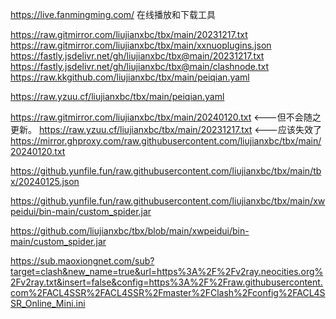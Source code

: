 https://live.fanmingming.com/
在线播放和下载工具

https://raw.gitmirror.com/liujianxbc/tbx/main/20231217.txt
https://raw.gitmirror.com/liujianxbc/tbx/main/xxnuoplugins.json
https://fastly.jsdelivr.net/gh/liujianxbc/tbx@main/20231217.txt
https://fastly.jsdelivr.net/gh/liujianxbc/tbx@main/clashnode.txt
https://raw.kkgithub.com/liujianxbc/tbx/main/peiqian.yaml

https://raw.yzuu.cf/liujianxbc/tbx/main/peiqian.yaml


https://raw.gitmirror.com/liujianxbc/tbx/main/20240120.txt       <---但不会随之更新。
https://raw.yzuu.cf/liujianxbc/tbx/main/20231217.txt          <---应该失效了
https://mirror.ghproxy.com/raw.githubusercontent.com/liujianxbc/tbx/main/20240120.txt

https://github.yunfile.fun/raw.githubusercontent.com/liujianxbc/tbx/main/tbx/20240125.json

https://github.yunfile.fun/raw.githubusercontent.com/liujianxbc/tbx/main/xwpeidui/bin-main/custom_spider.jar

https://github.com/liujianxbc/tbx/blob/main/xwpeidui/bin-main/custom_spider.jar

https://sub.maoxiongnet.com/sub?target=clash&new_name=true&url=https%3A%2F%2Fv2ray.neocities.org%2Fv2ray.txt&insert=false&config=https%3A%2F%2Fraw.githubusercontent.com%2FACL4SSR%2FACL4SSR%2Fmaster%2FClash%2Fconfig%2FACL4SSR_Online_Mini.ini
